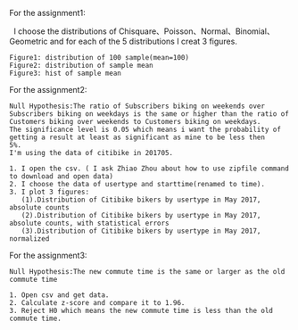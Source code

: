 For the assignment1:

    I choose the distributions of Chisquare、Poisson、Normal、Binomial、Geometric and for each of the 5 distributions I creat 3 figures.
    
    Figure1: distribution of 100 sample(mean=100)
    Figure2: distribution of sample mean
    Figure3: hist of sample mean
    
For the assignment2:

    Null Hypothesis:The ratio of Subscribers biking on weekends over Subscribers biking on weekdays is the same or higher than the ratio of                     Customers biking over weekends to Customers biking on weekdays.
    The significance level is 0.05 which means i want the probability of getting a result at least as significant as mine to be less then        5%.
    I'm using the data of citibike in 201705.
    
    1. I open the csv. ( I ask Zhiao Zhou about how to use zipfile command to download and open data)
    2. I choose the data of usertype and starttime(renamed to time).
    3. I plot 3 figures:
       (1).Distribution of Citibike bikers by usertype in May 2017, absolute counts
       (2).Distribution of Citibike bikers by usertype in May 2017, absolute counts, with statistical errors
       (3).Distribution of Citibike bikers by usertype in May 2017, normalized

For the assignment3:

    Null Hypothesis:The new commute time is the same or larger as the old commute time
    
    1. Open csv and get data.
    2. Calculate z-score and compare it to 1.96.
    3. Reject H0 which means the new commute time is less than the old commute time.
